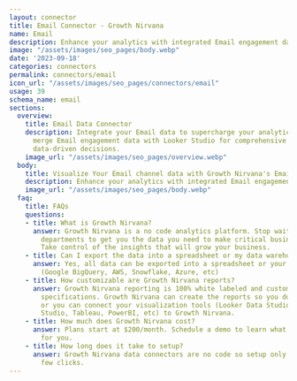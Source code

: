 ```yaml
---
layout: connector
title: Email Connector - Growth Nirvana
name: Email
description: Enhance your analytics with integrated Email engagement data.
image: "/assets/images/seo_pages/body.webp"
date: '2023-09-18'
categories: connectors
permalink: connectors/email
icon_url: "/assets/images/seo_pages/connectors/email"
usage: 39
schema_name: email
sections:
  overview:
    title: Email Data Connector
    description: Integrate your Email data to supercharge your analytics. Seamlessly
      merge Email engagement data with Looker Studio for comprehensive insights and
      data-driven decisions.
    image_url: "/assets/images/seo_pages/overview.webp"
  body:
    title: Visualize Your Email channel data with Growth Nirvana's Email Connector
    description: Enhance your analytics with integrated Email engagement data.
    image_url: "/assets/images/seo_pages/body.webp"
  faq:
    title: FAQs
    questions:
    - title: What is Growth Nirvana?
      answer: Growth Nirvana is a no code analytics platform. Stop waiting for other
        departments to get you the data you need to make critical business decisions.
        Take control of the insights that will grow your business.
    - title: Can I export the data into a spreadsheet or my data warehouse?
      answer: Yes, all data can be exported into a spreadsheet or your data warehouse
        (Google BigQuery, AWS, Snowflake, Azure, etc)
    - title: How customizable are Growth Nirvana reports?
      answer: Growth Nirvana reporting is 100% white labeled and customized to your
        specifications. Growth Nirvana can create the reports so you don’t have to
        or you can connect your visualization tools (Looker Data Studio/Google Data
        Studio, Tableau, PowerBI, etc) to Growth Nirvana.
    - title: How much does Growth Nirvana cost?
      answer: Plans start at $200/month. Schedule a demo to learn what plan is best
        for you.
    - title: How long does it take to setup?
      answer: Growth Nirvana data connectors are no code so setup only requires a
        few clicks.
---
```

